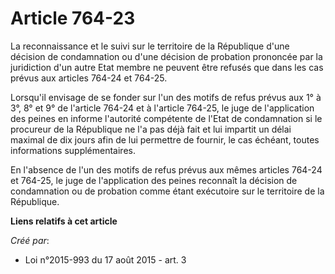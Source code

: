 # Article 764-23

La reconnaissance et le suivi sur le territoire de la République d'une décision de condamnation ou d'une décision de
probation prononcée par la juridiction d'un autre Etat membre ne peuvent être refusés que dans les cas prévus aux articles
764-24 et 764-25. 

Lorsqu'il envisage de se fonder sur l'un des motifs de refus prévus aux 1° à 3°, 8° et 9° de l'article 764-24 et à l'article
764-25, le juge de l'application des peines en informe l'autorité compétente de l'Etat de condamnation si le procureur de la
République ne l'a pas déjà fait et lui impartit un délai maximal de dix jours afin de lui permettre de fournir, le cas
échéant, toutes informations supplémentaires. 

En l'absence de l'un des motifs de refus prévus aux mêmes articles 764-24 et 764-25, le juge de l'application des peines
reconnaît la décision de condamnation ou de probation comme étant exécutoire sur le territoire de la République.

**Liens relatifs à cet article**

_Créé par_:

  - Loi n°2015-993 du 17 août 2015 - art. 3
